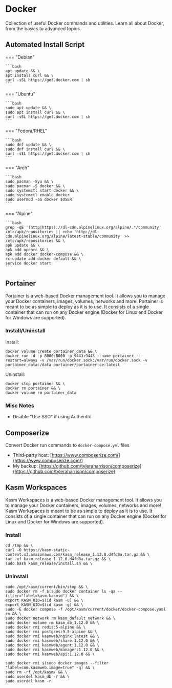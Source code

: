 # Docker

Collection of useful Docker commands and utilities. Learn all about Docker, from the basics to advanced topics.

## Automated Install Script

=== "Debian"

    ```bash
    apt update && \
    apt install curl && \
    curl -sSL https://get.docker.com | sh
    ```

=== "Ubuntu"

    ```bash
    sudo apt update && \
    sudo apt install curl && \
    curl -sSL https://get.docker.com | sh
    ```

=== "Fedora/RHEL"

    ```bash
    sudo dnf update && \
    sudo dnf install curl && \
    curl -sSL https://get.docker.com | sh
    ```

=== "Arch"

    ```bash
    sudo pacman -Syu && \
    sudo pacman -S docker && \
    sudo systemctl start docker && \
    sudo systemctl enable docker
    sudo usermod -aG docker $USER
    ```

=== "Alpine"

    ```bash
    grep -qE '(http|https)://dl-cdn.alpinelinux.org/alpine/.*/community' /etc/apk/repositories || echo 'http://dl-cdn.alpinelinux.org/alpine/latest-stable/community' >> /etc/apk/repositories && \
    apk update && \
    apk add openrc && \
    apk add docker docker-compose && \
    rc-update add docker default && \
    service docker start
    ```

## Portainer

Portainer is a web-based Docker management tool. It allows you to manage your Docker containers, images, volumes, networks and more! Portainer is meant to be as simple to deploy as it is to use. It consists of a single container that can run on any Docker engine (Docker for Linux and Docker for Windows are supported).

### Install/Uninstall

Install:

    docker volume create portainer_data && \
    docker run -d -p 8000:8000 -p 9443:9443 --name portainer --restart=always -v /var/run/docker.sock:/var/run/docker.sock -v portainer_data:/data portainer/portainer-ce:latest

Uninstall:

    docker stop portainer && \
    docker rm portainer && \
    docker volume rm portainer_data

### Misc Notes

- Disable "Use SSO" if using Authentik

## Composerize

Convert Docker run commands to `docker-compose.yml` files

- Third-party host: [https://www.composerize.com/](https://www.composerize.com/)
- My backup: [https://github.com/tyleraharrison/composerize](https://github.com/tyleraharrison/composerize)

## Kasm Workspaces

Kasm Workspaces is a web-based Docker management tool. It allows you to manage your Docker containers, images, volumes, networks and more! Kasm Workspaces is meant to be as simple to deploy as it is to use. It consists of a single container that can run on any Docker engine (Docker for Linux and Docker for Windows are supported).

### Install

    cd /tmp && \
    curl -O https://kasm-static-content.s3.amazonaws.com/kasm_release_1.12.0.d4fd8a.tar.gz && \
    tar -xf kasm_release_1.12.0.d4fd8a.tar.gz && \
    sudo bash kasm_release/install.sh && \

### Uninstall

    sudo /opt/kasm/current/bin/stop && \
    sudo docker rm -f $(sudo docker container ls -qa --filter="label=kasm.kasmid") && \
    export KASM_UID=$(id kasm -u) && \
    export KASM_GID=$(id kasm -g) && \
    sudo -E docker compose -f /opt/kasm/current/docker/docker-compose.yaml rm && \
    sudo docker network rm kasm_default_network && \
    sudo docker volume rm kasm_db_1.12.0 && \
    sudo docker rmi redis:5-alpine && \
    sudo docker rmi postgres:9.5-alpine && \
    sudo docker rmi kasmweb/nginx:latest && \
    sudo docker rmi kasmweb/share:1.12.0 && \
    sudo docker rmi kasmweb/agent:1.12.0 && \
    sudo docker rmi kasmweb/manager:1.12.0 && \
    sudo docker rmi kasmweb/api:1.12.0 && \

    sudo docker rmi $(sudo docker images --filter "label=com.kasmweb.image=true" -q) && \
    sudo rm -rf /opt/kasm/ && \
    sudo userdel kasm_db -r && \
    sudo userdel kasm -r
